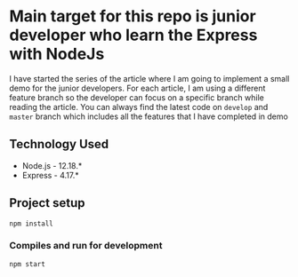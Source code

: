 # Main target for this repo is junior developer who learn the Express with NodeJs
I have started the series of the article where I am going to implement a small demo for the junior developers. For each article, I am using a different feature branch so the developer can focus on a specific branch while reading the article. You can always find the latest code on `develop` and `master` branch which includes all the features that I have completed in demo

## Technology Used

* Node.js - 12.18.*
* Express - 4.17.*

## Project setup
```
npm install
```

### Compiles and run for development
```
npm start
```

